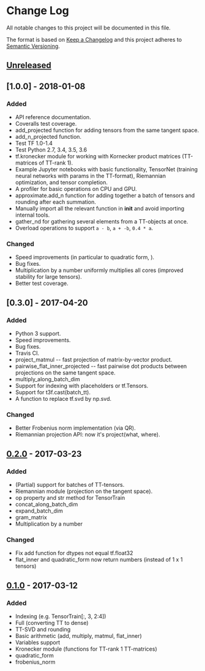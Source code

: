 # Change Log
All notable changes to this project will be documented in this file.

The format is based on [Keep a Changelog](http://keepachangelog.com/)
and this project adheres to [Semantic Versioning](http://semver.org/).

## [Unreleased]

## [1.0.0] - 2018-01-08
### Added
- API reference documentation.
- Coveralls test coverage.
- add_projected function for adding tensors from the same tangent space.
- add_n_projected function.
- Test TF 1.0-1.4
- Test Python 2.7, 3.4, 3.5, 3.6
- tf.kronecker module for working with Kornecker product matrices (TT-matrices of TT-rank 1).
- Example Jupyter notebooks with basic functionality, TensorNet (training neural networks with params in the TT-format), Riemannian optimization, and tensor completion.
- A profiler for basic operations on CPU and GPU.
- approximate.add_n function for adding together a batch of tensors and rounding after each summation.
- Manually import all the relevant function in __init__ and avoid importing internal tools.
- gather_nd for gathering several elements from a TT-objects at once.
- Overload operations to support `a - b`, `a + -b`, `0.4 * a`.



### Changed
- Speed improvements (in particular to quadratic form, ).
- Bug fixes.
- Multiplication by a number uniformly multiplies all cores (improved stability for large tensors).
- Better test coverage.

## [0.3.0] - 2017-04-20
### Added
- Python 3 support.
- Speed improvements.
- Bug fixes.
- Travis CI.
- project_matmul -- fast projection of matrix-by-vector product.
- pairwise_flat_inner_projected -- fast pairwise dot products between projections on the same tangent space.
- multiply_along_batch_dim
- Support for indexing with placeholders or tf.Tensors.
- Support for t3f.cast(batch_tt).
- A function to replace tf.svd by np.svd.

### Changed
- Better Frobenius norm implementation (via QR).
- Riemannian projection API: now it's project(what, where). 


## [0.2.0] - 2017-03-23
### Added
- (Partial) support for batches of TT-tensors.
- Riemannian module (projection on the tangent space).
- op property and str method for TensorTrain
- concat_along_batch_dim
- expand_batch_dim
- gram_matrix
- Multiplication by a number

### Changed
- Fix add function for dtypes not equal tf.float32
- flat_inner and quadratic_form now return numbers (instead of 1 x 1 tensors)

## [0.1.0] - 2017-03-12
### Added
- Indexing (e.g. TensorTrain[:, 3, 2:4])
- Full (converting TT to dense)
- TT-SVD and rounding
- Basic arithmetic (add, multiply, matmul, flat_inner)
- Variables support
- Kronecker module (functions for TT-rank 1 TT-matrices)
- quadratic_form
- frobenius_norm

[Unreleased]: https://github.com/Bihaqo/t3f/compare/master...develop
[0.2.0]: https://github.com/Bihaqo/t3f/compare/0.1.0...0.2.0
[0.1.0]: https://github.com/Bihaqo/t3f/compare/f24409508...0.1.0
